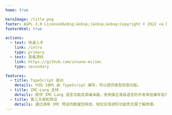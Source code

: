 ```yaml
---
home: true

heroImage: /title.png
footer: AGPL-3.0 Licensed&nbsp;&nbsp;|&nbsp;&nbsp;Copyright © 2022 <a href="https://github.com/insane-mc">IMC Dev.</a>
footerHtml: true

actions:
  - text: 快速上手
    link: /intro
    type: primary
  - text: 查看源码
    link: https://github.com/insane-mc/imc
    type: secondary

features:
  - title: TypeScript 驱动
    details: 代码 100% 由 TypeScript 编写，可以提供类型检查功能。
  - title: IMC-Lang 支持
    details: 提供 IMC-Lang 语言功能及其编译器，使用接近高级语言的开发体验编写指令。
  - title: 第三方库和预设
    details: 通过调用 IMC 预设的数据包特技，轻松实现进阶功能而无需了解原理。
---
```

